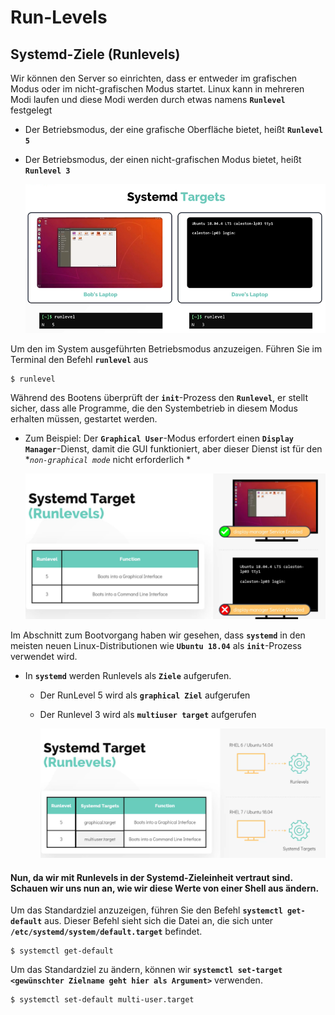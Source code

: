 # Run-Levels

## Systemd-Ziele (Runlevels)

Wir können den Server so einrichten, dass er entweder im grafischen Modus oder im nicht-grafischen Modus startet. Linux kann in mehreren Modi laufen und diese Modi werden durch etwas namens **`Runlevel`** festgelegt
- Der Betriebsmodus, der eine grafische Oberfläche bietet, heißt **`Runlevel 5`**
- Der Betriebsmodus, der einen nicht-grafischen Modus bietet, heißt **`Runlevel 3`**

    ![runlevels](../../images/run-levels.PNG)

Um den im System ausgeführten Betriebsmodus anzuzeigen. Führen Sie im Terminal den Befehl **`runlevel`** aus
```
$ runlevel
```

Während des Bootens überprüft der **`init`**-Prozess den **`Runlevel`**, er stellt sicher, dass alle Programme, die den Systembetrieb in diesem Modus erhalten müssen, gestartet werden.
   - Zum Beispiel: Der **`Graphical User`**-Modus erfordert einen **`Display Manager`**-Dienst, damit die GUI funktioniert, aber dieser Dienst ist für den **`non-graphical mode`* nicht erforderlich *

     ![run-levels1](../../images/run-levels1.PNG)

Im Abschnitt zum Bootvorgang haben wir gesehen, dass **`systemd`** in den meisten neuen Linux-Distributionen wie **`Ubuntu 18.04`** als **`init`**-Prozess verwendet wird.
- In **`systemd`** werden Runlevels als **`Ziele`** aufgerufen.
   - Der RunLevel 5 wird als **`graphical Ziel`** aufgerufen
   - Der Runlevel 3 wird als **`multiuser target`** aufgerufen

     ![run-levels2](../../images/run-levels2.PNG)

#### Nun, da wir mit Runlevels in der Systemd-Zieleinheit vertraut sind. Schauen wir uns nun an, wie wir diese Werte von einer Shell aus ändern.

Um das Standardziel anzuzeigen, führen Sie den Befehl **`systemctl get-default`** aus. Dieser Befehl sieht sich die Datei an, die sich unter **`/etc/systemd/system/default.target`** befindet.
```
$ systemctl get-default
```

Um das Standardziel zu ändern, können wir **`systemctl set-target <gewünschter Zielname geht hier als Argument>`** verwenden.
```
$ systemctl set-default multi-user.target
```
